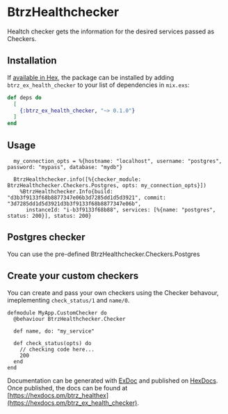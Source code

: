# BtrzHealthchecker

Healtch checker gets the information for the desired services passed as Checkers.

## Installation

If [available in Hex](https://hex.pm/docs/publish), the package can be installed
by adding `btrz_ex_health_checker` to your list of dependencies in `mix.exs`:

```elixir
def deps do
  [
    {:btrz_ex_health_checker, "~> 0.1.0"}
  ]
end
```
## Usage

```
  my_connection_opts = %{hostname: "localhost", username: "postgres", password: "mypass", database: "mydb"}

  BtrzHealthchecker.info([%{checker_module: BtrzHealthchecker.Checkers.Postgres, opts: my_connection_opts}])
    %BtrzHealthchecker.Info{build: "d3b3f9133f68b8877347e06b3d7285dd1d5d3921", commit: "3d7285dd1d5d3921d3b3f9133f68b8877347e06b", 
      instanceId: "i-b3f9133f68b88", services: [%{name: "postgres", status: 200}], status: 200}
```

## Postgres checker
You can use the pre-defined BtrzHealthchecker.Checkers.Postgres
## Create your custom checkers
You can create and pass your own checkers using the Checker behavour, imeplementing `check_status/1` and `name/0`.

```
defmodule MyApp.CustomChecker do
  @behaviour BtrzHealthchecker.Checker

  def name, do: "my_service"
  
  def check_status(opts) do
    // checking code here...
    200
  end
end
```

Documentation can be generated with [ExDoc](https://github.com/elixir-lang/ex_doc)
and published on [HexDocs](https://hexdocs.pm). Once published, the docs can
be found at [https://hexdocs.pm/btrz_healthex](https://hexdocs.pm/btrz_ex_health_checker).


